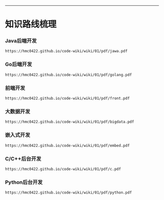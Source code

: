 ---
# **知识路线梳理**

<!-- tabs:start -->

### **Java后端开发**

```pdf
https://hmc0422.github.io/code-wiki/wiki/01/pdf/jawa.pdf
```

### **Go后端开发**

```pdf
https://hmc0422.github.io/code-wiki/wiki/01/pdf/golang.pdf
```

### **前端开发**

```pdf
https://hmc0422.github.io/code-wiki/wiki/01/pdf/front.pdf
```

### **大数据开发**

```pdf
https://hmc0422.github.io/code-wiki/wiki/01/pdf/bigdata.pdf
```

### **嵌入式开发**

```pdf
https://hmc0422.github.io/code-wiki/wiki/01/pdf/embed.pdf
```

### **C/C++后台开发**

```pdf
https://hmc0422.github.io/code-wiki/wiki/01/pdf/c.pdf
```

### **Python后台开发**

```pdf
https://hmc0422.github.io/code-wiki/wiki/01/pdf/python.pdf
```

<!-- tabs:end -->

